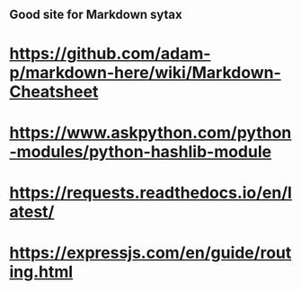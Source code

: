 ## Good site for Markdown sytax
# https://github.com/adam-p/markdown-here/wiki/Markdown-Cheatsheet


# https://www.askpython.com/python-modules/python-hashlib-module

# https://requests.readthedocs.io/en/latest/


# https://expressjs.com/en/guide/routing.html
